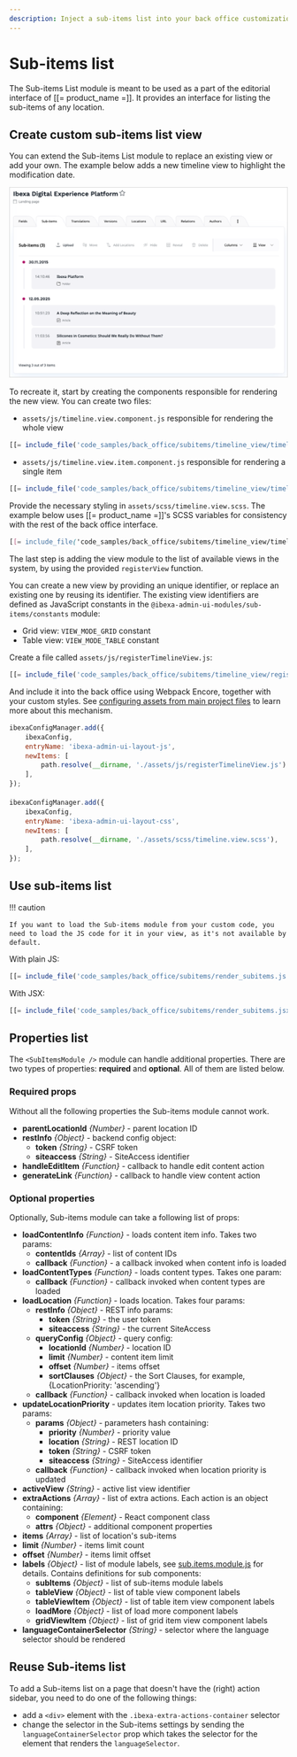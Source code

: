 ```yaml
---
description: Inject a sub-items list into your back office customizations or customize the view.
---
```


# Sub-items list

The Sub-items List module is meant to be used as a part of the editorial interface of [[= product_name =]].
It provides an interface for listing the sub-items of any location.

## Create custom sub-items list view

You can extend the Sub-items List module to replace an existing view or add your own. 
The example below adds a new timeline view to highlight the modification date.

![Sub-items List module using the new Timeline view](img/subitems/timeline_view.png "Sub-items List module using the new Timeline view")

To recreate it, start by creating the components responsible for rendering the new view.
You can create two files:

- `assets/js/timeline.view.component.js` responsible for rendering the whole view

``` js
[[= include_file('code_samples/back_office/subitems/timeline_view/timeline.view.component.js') =]]
```

- `assets/js/timeline.view.item.component.js` responsible for rendering a single item

``` js
[[= include_file('code_samples/back_office/subitems/timeline_view/timeline.view.item.component.js') =]]
```

Provide the necessary styling in `assets/scss/timeline.view.scss`. The example below uses [[= product_name =]]'s SCSS variables for consistency with the rest of the back office interface.

``` scss
[[= include_file('code_samples/back_office/subitems/timeline_view/timeline.view.scss') =]]
```

The last step is adding the view module to the list of available views in the system, by using the provided `registerView` function.

You can create a new view by providing an unique identifier, or replace an existing one by reusing its identifier.
The existing view identifiers are defined as JavaScript constants in the `@ibexa-admin-ui-modules/sub-items/constants` module:

- Grid view: `VIEW_MODE_GRID` constant
- Table view: `VIEW_MODE_TABLE` constant

Create a file called `assets/js/registerTimelineView.js`:

``` js
[[= include_file('code_samples/back_office/subitems/timeline_view/registerTimelineView.js') =]]
```

And include it into the back office using Webpack Encore, together with your custom styles.
See [configuring assets from main project files](importing_assets_from_bundle.md#configuration-from-main-project-files) to learn more about this mechanism.

``` js
ibexaConfigManager.add({
    ibexaConfig,
    entryName: 'ibexa-admin-ui-layout-js',
    newItems: [
        path.resolve(__dirname, './assets/js/registerTimelineView.js')
    ],
});

ibexaConfigManager.add({
    ibexaConfig,
    entryName: 'ibexa-admin-ui-layout-css',
    newItems: [
        path.resolve(__dirname, './assets/scss/timeline.view.scss'),
    ],
});
```


## Use sub-items list

!!! caution

    If you want to load the Sub-items module from your custom code, you need to load the JS code for it in your view, as it's not available by default.

With plain JS:

``` js
[[= include_file('code_samples/back_office/subitems/render_subitems.js') =]]
```

With JSX:

``` jsx
[[= include_file('code_samples/back_office/subitems/render_subitems.jsx') =]]
```

## Properties list

The `<SubItemsModule />` module can handle additional properties.
There are two types of properties: **required** and **optional**.
All of them are listed below.

### Required props

Without all the following properties the Sub-items module cannot work.

- **parentLocationId** _{Number}_ - parent location ID
- **restInfo** _{Object}_ - backend config object:
    - **token** _{String}_ - CSRF token
    - **siteaccess** _{String}_ - SiteAccess identifier
- **handleEditItem** _{Function}_ - callback to handle edit content action
- **generateLink** _{Function}_ - callback to handle view content action

### Optional properties

Optionally, Sub-items module can take a following list of props:

- **loadContentInfo** _{Function}_ - loads content item info. Takes two params:
    - **contentIds** _{Array}_ - list of content IDs
    - **callback** _{Function}_ - a callback invoked when content info is loaded
- **loadContentTypes** _{Function}_ - loads content types. Takes one param:
    - **callback** _{Function}_ - callback invoked when content types are loaded
- **loadLocation** _{Function}_ - loads location. Takes four params:
    - **restInfo** _{Object}_ - REST info params:
        - **token** _{String}_ - the user token
        - **siteaccess** _{String}_ - the current SiteAccess
    - **queryConfig** _{Object}_ - query config:
        - **locationId** _{Number}_ - location ID
        - **limit** _{Number}_ - content item limit
        - **offset** _{Number}_ - items offset
        - **sortClauses** _{Object}_ - the Sort Clauses, for example, {LocationPriority: 'ascending'}
    - **callback** _{Function}_ - callback invoked when location is loaded
- **updateLocationPriority** - updates item location priority. Takes two params:
    - **params** _{Object}_ - parameters hash containing:
        - **priority** _{Number}_ - priority value
        - **location** _{String}_ - REST location ID
        - **token** _{String}_ - CSRF token
        - **siteaccess** _{String}_ - SiteAccess identifier
    - **callback** _{Function}_ - callback invoked when location priority is updated
- **activeView** _{String}_ - active list view identifier
- **extraActions** _{Array}_ - list of extra actions. Each action is an object containing:
    - **component** _{Element}_ - React component class
    - **attrs** _{Object}_ - additional component properties
- **items** _{Array}_ - list of location's sub-items
- **limit** _{Number}_ - items limit count
- **offset** _{Number}_ - items limit offset
- **labels** _{Object}_ - list of module labels, see [sub.items.module.js](https://github.com/ibexa/admin-ui/blob/main/src/bundle/ui-dev/src/modules/sub-items/sub.items.module.js) for details. Contains definitions for sub components:
    - **subItems** _{Object}_ - list of sub-items module labels
    - **tableView** _{Object}_ - list of table view component labels
    - **tableViewItem** _{Object}_ - list of table item view component labels
    - **loadMore** _{Object}_ - list of load more component labels
    - **gridViewItem** _{Object}_ - list of grid item view component labels
- **languageContainerSelector** _{String}_ - selector where the language selector should be rendered

## Reuse Sub-items list

To add a Sub-items list on a page that doesn't have the (right) action sidebar, you need to do one of the following things:

- add a `<div>` element with the `.ibexa-extra-actions-container` selector
- change the selector in the Sub-items settings by sending the `languageContainerSelector` prop which takes the selector for the element that renders the `languageSelector`.
